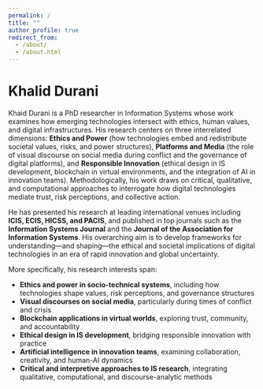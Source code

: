 ```yaml
---
permalink: /
title: ""
author_profile: true
redirect_from: 
  - /about/
  - /about.html
---
```

# Khalid Durani
Khaid Durani is a PhD researcher in Information Systems whose work examines how emerging technologies intersect with ethics, human values, and digital infrastructures. His research centers on three interrelated dimensions: **Ethics and Power** (how technologies embed and redistribute societal values, risks, and power structures), **Platforms and Media** (the role of visual discourse on social media during conflict and the governance of digital platforms), and **Responsible Innovation** (ethical design in IS development, blockchain in virtual environments, and the integration of AI in innovation teams). Methodologically, his work draws on critical, qualitative, and computational approaches to interrogate how digital technologies mediate trust, risk perceptions, and collective action.  

He has presented his research at leading international venues including **ICIS, ECIS, HICSS, and PACIS**, and published in top journals such as the **Information Systems Journal** and the **Journal of the Association for Information Systems**. His overarching aim is to develop frameworks for understanding—and shaping—the ethical and societal implications of digital technologies in an era of rapid innovation and global uncertainty.  

More specifically, his research interests span:  

- **Ethics and power in socio-technical systems**, including how technologies shape values, risk perceptions, and governance structures  
- **Visual discourses on social media**, particularly during times of conflict and crisis  
- **Blockchain applications in virtual worlds**, exploring trust, community, and accountability  
- **Ethical design in IS development**, bridging responsible innovation with practice  
- **Artificial intelligence in innovation teams**, examining collaboration, creativity, and human-AI dynamics  
- **Critical and interpretive approaches to IS research**, integrating qualitative, computational, and discourse-analytic methods  
